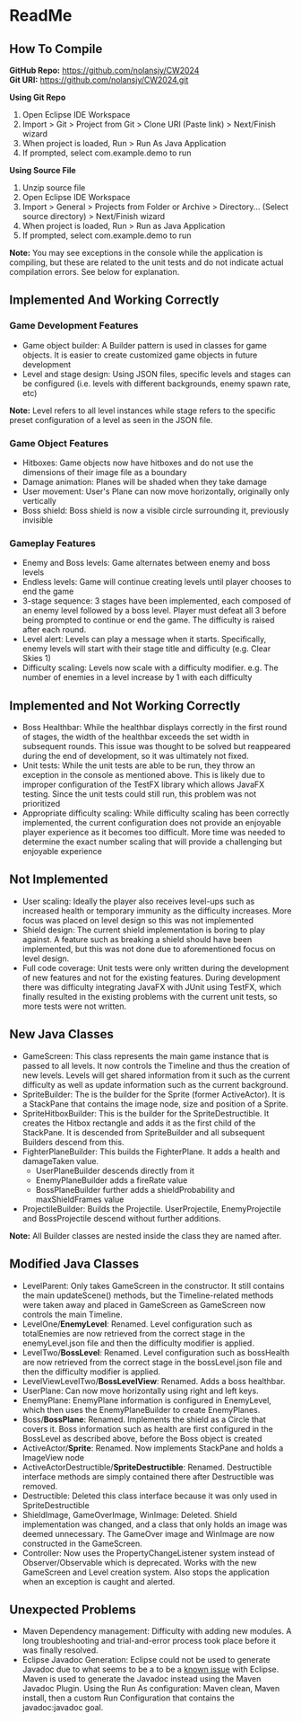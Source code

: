# ReadMe
## How To Compile

**GitHub Repo:** https://github.com/nolansjy/CW2024  
**Git URI:** https://github.com/nolansjy/CW2024.git

**Using Git Repo**
1. Open Eclipse IDE Workspace
2. Import > Git > Project from Git > Clone URI (Paste link) > Next/Finish wizard
3. When project is loaded, Run > Run As Java Application  
4. If prompted, select com.example.demo to run

**Using Source File**
1. Unzip source file 
2. Open Eclipse IDE Workspace
2. Import > General > Projects from Folder or Archive > Directory... (Select source directory) > Next/Finish wizard
3. When project is loaded, Run > Run as Java Application
4. If prompted, select com.example.demo to run

**Note:**  You may see exceptions in the console while the application is compiling, but these are related to the unit tests and do not indicate actual compilation errors. See below for explanation. 

## Implemented And Working Correctly

### Game Development Features
- Game object builder: A Builder pattern is used in classes for game objects. It is easier to create customized game objects in future development
- Level and stage design: Using JSON files, specific levels and stages can be configured (i.e. levels with different backgrounds, enemy spawn rate, etc)

**Note:** Level refers to all level instances while stage refers to the specific preset configuration of a level as seen in the JSON file.

### Game Object Features
- Hitboxes: Game objects now have hitboxes and do not use the dimensions of their image file as a boundary
- Damage animation: Planes will be shaded when they take damage
- User movement: User's Plane can now move horizontally, originally only vertically
- Boss shield: Boss shield is now a visible circle surrounding it, previously invisible

### Gameplay Features
- Enemy and Boss levels: Game alternates between enemy and boss levels
- Endless levels: Game will continue creating levels until player chooses to end the game
- 3-stage sequence: 3 stages have been implemented, each composed of an enemy level followed by a boss level. Player must defeat all 3 before being prompted to continue or end the game. The difficulty is raised after each round. 
- Level alert: Levels can play a message when it starts. Specifically, enemy levels will start with their stage title and difficulty (e.g. Clear Skies 1)
- Difficulty scaling: Levels now scale with a difficulty modifier. e.g. The number of enemies in a level increase by 1 with each difficulty

## Implemented and Not Working Correctly
- Boss Healthbar: While the healthbar displays correctly in the first round of stages, the width of the healthbar exceeds the set width in subsequent rounds. This issue was thought to be solved but reappeared during the end of development, so it was ultimately not fixed.  
-  Unit tests: While the unit tests are able to be run, they throw an exception in the console as mentioned above. This is likely due to improper configuration of the TestFX library which allows JavaFX testing. Since the unit tests could still run, this problem was not prioritized
-  Appropriate difficulty scaling: While difficulty scaling has been correctly implemented, the current configuration does not provide an enjoyable player experience as it becomes too difficult. More time was needed to determine the exact number scaling that will provide a challenging but enjoyable experience

## Not Implemented

- User scaling: Ideally the player also receives level-ups such as increased health or temporary immunity as the difficulty increases. More focus was placed on level design so this was not implemented
- Shield design: The current shield implementation is boring to play against. A feature such as breaking a shield should have been implemented, but this was not done due to aforementioned focus on level design. 
- Full code coverage: Unit tests were only written during the development of new features and not for the existing features. During development there was difficulty integrating JavaFX with JUnit using TestFX, which finally resulted in the existing problems with the current unit tests, so more tests were not written. 

## New Java Classes
- GameScreen: This class represents the main game instance that is passed to all levels. It now controls the Timeline and thus the creation of new levels. Levels will get shared information from it such as the current difficulty as well as update information such as the current background.
- SpriteBuilder: The is the builder for the Sprite (former ActiveActor). It is a StackPane that contains the image node, size and position of a Sprite.
- SpriteHitboxBuilder: This is the builder for the SpriteDestructible. It creates the Hitbox rectangle and adds it as the first child of the StackPane. It is descended from SpriteBuilder and all subsequent Builders descend from this. 
- FighterPlaneBuilder: This builds the FighterPlane. It adds a health and damageTaken value. 
  - UserPlaneBuilder descends directly from it
  - EnemyPlaneBuilder adds a fireRate value
  - BossPlaneBuilder further adds a shieldProbability and maxShieldFrames value
- ProjectileBuilder: Builds the Projectile. UserProjectile, EnemyProjectile and BossProjectile descend without further additions. 

**Note:** All Builder classes are nested inside the class they are named after.

## Modified Java Classes

- LevelParent: Only takes GameScreen in the constructor. It still contains the main updateScene() methods, but the Timeline-related methods were taken away and placed in GameScreen as GameScreen now controls the main Timeline.
- LevelOne/**EnemyLevel**: Renamed. Level configuration such as totalEnemies are now retrieved from the correct stage in the enemyLevel.json file and then the difficulty modifier is applied. 
- LevelTwo/**BossLevel**: Renamed. Level configuration such as bossHealth are now retrieved from the correct stage in the bossLevel.json file and then the difficulty modifier is applied. 
- LevelViewLevelTwo/**BossLevelView**: Renamed. Adds a boss healthbar. 
- UserPlane: Can now move horizontally using right and left keys. 
- EnemyPlane: EnemyPlane information is configured in EnemyLevel, which then uses the EnemyPlaneBuilder to create EnemyPlanes.
- Boss/**BossPlane**: Renamed. Implements the shield as a Circle that covers it. Boss information such as health are first configured in the BossLevel as described above, before the Boss object is created 
- ActiveActor/**Sprite**: Renamed. Now implements StackPane and holds a ImageView node
- ActiveActorDestructible/**SpriteDestructible**: Renamed. Destructible interface methods are simply contained there after Destructible was removed. 
- Destructible: Deleted this class interface because it was only used in SpriteDestructible
- ShieldImage, GameOverImage, WinImage: Deleted. Shield implementation was changed, and a class that only holds an image was deemed unnecessary. The GameOver image and WinImage are now constructed in the GameScreen. 
- Controller: Now uses the PropertyChangeListener system instead of Observer/Observable which is deprecated. Works with the new GameScreen and Level creation system. Also stops the application when an exception is caught and alerted.


## Unexpected Problems
- Maven Dependency management: Difficulty with adding new modules. A long troubleshooting and trial-and-error process took place before it was finally resolved. 
- Eclipse Javadoc Generation: Eclipse could not be used to generate Javadoc due to what seems to be a to be a [known issue](https://bugs.eclipse.org/bugs/show_bug.cgi?id=543405) with Eclipse. Maven is used to generate the Javadoc instead using the Maven Javadoc Plugin. Using the Run As configuration: Maven clean, Maven install, then a custom Run Configuration that contains the javadoc:javadoc goal. 
